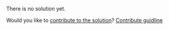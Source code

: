 
There is no solution yet.

Would you like to [contribute to the solution](https://github.com/BFEdev/BFE.dev-solutions/blob/main/quiz/Array-prototype-sort_en.md)? [Contribute guidline](https://github.com/BFEdev/BFE.dev-solutions#how-to-contribute)
